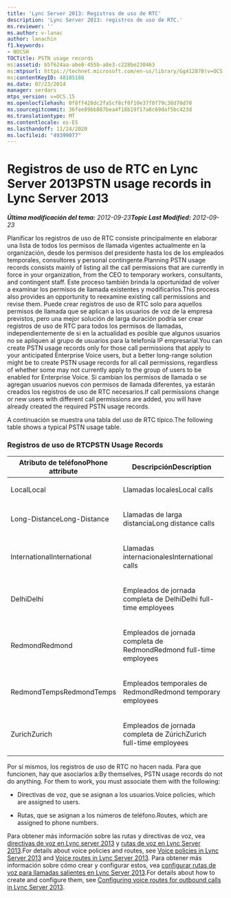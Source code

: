 ```yaml
---
title: 'Lync Server 2013: Registros de uso de RTC'
description: 'Lync Server 2013: registros de uso de RTC.'
ms.reviewer: ''
ms.author: v-lanac
author: lanachin
f1.keywords:
- NOCSH
TOCTitle: PSTN usage records
ms:assetid: b5f624aa-abe8-455b-a8e3-c228be230463
ms:mtpsurl: https://technet.microsoft.com/en-us/library/Gg412878(v=OCS.15)
ms:contentKeyID: 48185188
ms.date: 07/23/2014
manager: serdars
mtps_version: v=OCS.15
ms.openlocfilehash: 0f8ff428dc2fa5cf8cf0f10e37f0f79c38d70d70
ms.sourcegitcommit: 36fee89bb887bea4f18b19f17a8c69daf5bc423d
ms.translationtype: MT
ms.contentlocale: es-ES
ms.lasthandoff: 11/24/2020
ms.locfileid: "49399077"
---
```

# <a name="pstn-usage-records-in-lync-server-2013"></a><span data-ttu-id="3ff03-103">Registros de uso de RTC en Lync Server 2013</span><span class="sxs-lookup"><span data-stu-id="3ff03-103">PSTN usage records in Lync Server 2013</span></span>

<div data-xmlns="http://www.w3.org/1999/xhtml">

<div class="topic" data-xmlns="http://www.w3.org/1999/xhtml" data-msxsl="urn:schemas-microsoft-com:xslt" data-cs="https://msdn.microsoft.com/">

<div data-asp="https://msdn2.microsoft.com/asp">



</div>

<div id="mainSection">

<div id="mainBody"><span data-ttu-id="3ff03-104">

<span> </span></span><span class="sxs-lookup"><span data-stu-id="3ff03-104">

<span> </span></span></span>

<span data-ttu-id="3ff03-105">_**Última modificación del tema:** 2012-09-23_</span><span class="sxs-lookup"><span data-stu-id="3ff03-105">_**Topic Last Modified:** 2012-09-23_</span></span>

<span data-ttu-id="3ff03-106">Planificar los registros de uso de RTC consiste principalmente en elaborar una lista de todos los permisos de llamada vigentes actualmente en la organización, desde los permisos del presidente hasta los de los empleados temporales, consultores y personal contingente.</span><span class="sxs-lookup"><span data-stu-id="3ff03-106">Planning PSTN usage records consists mainly of listing all the call permissions that are currently in force in your organization, from the CEO to temporary workers, consultants, and contingent staff.</span></span> <span data-ttu-id="3ff03-107">Este proceso también brinda la oportunidad de volver a examinar los permisos de llamada existentes y modificarlos.</span><span class="sxs-lookup"><span data-stu-id="3ff03-107">This process also provides an opportunity to reexamine existing call permissions and revise them.</span></span> <span data-ttu-id="3ff03-108">Puede crear registros de uso de RTC solo para aquellos permisos de llamada que se aplican a los usuarios de voz de la empresa previstos, pero una mejor solución de larga duración podría ser crear registros de uso de RTC para todos los permisos de llamadas, independientemente de si en la actualidad es posible que algunos usuarios no se apliquen al grupo de usuarios para la telefonía IP empresarial.</span><span class="sxs-lookup"><span data-stu-id="3ff03-108">You can create PSTN usage records only for those call permissions that apply to your anticipated Enterprise Voice users, but a better long-range solution might be to create PSTN usage records for all call permissions, regardless of whether some may not currently apply to the group of users to be enabled for Enterprise Voice.</span></span> <span data-ttu-id="3ff03-109">Si cambian los permisos de llamada o se agregan usuarios nuevos con permisos de llamada diferentes, ya estarán creados los registros de uso de RTC necesarios.</span><span class="sxs-lookup"><span data-stu-id="3ff03-109">If call permissions change or new users with different call permissions are added, you will have already created the required PSTN usage records.</span></span>

<span data-ttu-id="3ff03-110">A continuación se muestra una tabla del uso de RTC típico.</span><span class="sxs-lookup"><span data-stu-id="3ff03-110">The following table shows a typical PSTN usage table.</span></span>

### <a name="pstn-usage-records"></a><span data-ttu-id="3ff03-111">Registros de uso de RTC</span><span class="sxs-lookup"><span data-stu-id="3ff03-111">PSTN Usage Records</span></span>

<table>
<colgroup>
<col style="width: 50%" />
<col style="width: 50%" />
</colgroup>
<thead>
<tr class="header">
<th><span data-ttu-id="3ff03-112">Atributo de teléfono</span><span class="sxs-lookup"><span data-stu-id="3ff03-112">Phone attribute</span></span></th>
<th><span data-ttu-id="3ff03-113">Descripción</span><span class="sxs-lookup"><span data-stu-id="3ff03-113">Description</span></span></th>
</tr>
</thead>
<tbody>
<tr class="odd">
<td><p><span data-ttu-id="3ff03-114">Local</span><span class="sxs-lookup"><span data-stu-id="3ff03-114">Local</span></span></p></td>
<td><p><span data-ttu-id="3ff03-115">Llamadas locales</span><span class="sxs-lookup"><span data-stu-id="3ff03-115">Local calls</span></span></p></td>
</tr>
<tr class="even">
<td><p><span data-ttu-id="3ff03-116">Long-Distance</span><span class="sxs-lookup"><span data-stu-id="3ff03-116">Long-Distance</span></span></p></td>
<td><p><span data-ttu-id="3ff03-117">Llamadas de larga distancia</span><span class="sxs-lookup"><span data-stu-id="3ff03-117">Long distance calls</span></span></p></td>
</tr>
<tr class="odd">
<td><p><span data-ttu-id="3ff03-118">International</span><span class="sxs-lookup"><span data-stu-id="3ff03-118">International</span></span></p></td>
<td><p><span data-ttu-id="3ff03-119">Llamadas internacionales</span><span class="sxs-lookup"><span data-stu-id="3ff03-119">International calls</span></span></p></td>
</tr>
<tr class="even">
<td><p><span data-ttu-id="3ff03-120">Delhi</span><span class="sxs-lookup"><span data-stu-id="3ff03-120">Delhi</span></span></p></td>
<td><p><span data-ttu-id="3ff03-121">Empleados de jornada completa de Delhi</span><span class="sxs-lookup"><span data-stu-id="3ff03-121">Delhi full-time employees</span></span></p></td>
</tr>
<tr class="odd">
<td><p><span data-ttu-id="3ff03-122">Redmond</span><span class="sxs-lookup"><span data-stu-id="3ff03-122">Redmond</span></span></p></td>
<td><p><span data-ttu-id="3ff03-123">Empleados de jornada completa de Redmond</span><span class="sxs-lookup"><span data-stu-id="3ff03-123">Redmond full-time employees</span></span></p></td>
</tr>
<tr class="even">
<td><p><span data-ttu-id="3ff03-124">RedmondTemps</span><span class="sxs-lookup"><span data-stu-id="3ff03-124">RedmondTemps</span></span></p></td>
<td><p><span data-ttu-id="3ff03-125">Empleados temporales de Redmond</span><span class="sxs-lookup"><span data-stu-id="3ff03-125">Redmond temporary employees</span></span></p></td>
</tr>
<tr class="odd">
<td><p><span data-ttu-id="3ff03-126">Zurich</span><span class="sxs-lookup"><span data-stu-id="3ff03-126">Zurich</span></span></p></td>
<td><p><span data-ttu-id="3ff03-127">Empleados de jornada completa de Zúrich</span><span class="sxs-lookup"><span data-stu-id="3ff03-127">Zurich full-time employees</span></span></p></td>
</tr>
</tbody>
</table>


<span data-ttu-id="3ff03-p102">Por sí mismos, los registros de uso de RTC no hacen nada. Para que funcionen, hay que asociarlos a:</span><span class="sxs-lookup"><span data-stu-id="3ff03-p102">By themselves, PSTN usage records do not do anything. For them to work, you must associate them with the following:</span></span>

  - <span data-ttu-id="3ff03-130">Directivas de voz, que se asignan a los usuarios.</span><span class="sxs-lookup"><span data-stu-id="3ff03-130">Voice policies, which are assigned to users.</span></span>

  - <span data-ttu-id="3ff03-131">Rutas, que se asignan a los números de teléfono.</span><span class="sxs-lookup"><span data-stu-id="3ff03-131">Routes, which are assigned to phone numbers.</span></span>

<span data-ttu-id="3ff03-132">Para obtener más información sobre las rutas y directivas de voz, vea [directivas de voz en Lync server 2013](lync-server-2013-voice-policies.md) y [rutas de voz en Lync Server 2013](lync-server-2013-voice-routes.md).</span><span class="sxs-lookup"><span data-stu-id="3ff03-132">For details about voice policies and routes, see [Voice policies in Lync Server 2013](lync-server-2013-voice-policies.md) and [Voice routes in Lync Server 2013](lync-server-2013-voice-routes.md).</span></span> <span data-ttu-id="3ff03-133">Para obtener más información sobre cómo crear y configurar estos, vea [configurar rutas de voz para llamadas salientes en Lync Server 2013](lync-server-2013-configuring-voice-routes-for-outbound-calls.md).</span><span class="sxs-lookup"><span data-stu-id="3ff03-133">For details about how to create and configure them, see [Configuring voice routes for outbound calls in Lync Server 2013](lync-server-2013-configuring-voice-routes-for-outbound-calls.md).</span></span>

<span data-ttu-id="3ff03-134"></div>

<span> </span>

</div>

</div>

</span><span class="sxs-lookup"><span data-stu-id="3ff03-134"></div>

<span> </span>

</div>

</div>

</span></span></div>

